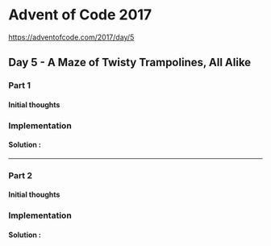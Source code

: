 ﻿# Advent of Code 2017
https://adventofcode.com/2017/day/5
## Day 5 - A Maze of Twisty Trampolines, All Alike

### Part 1
#### Initial thoughts


### Implementation


#### Solution : 
---
### Part 2
#### Initial thoughts


### Implementation



#### Solution : 
